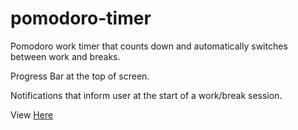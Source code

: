 # pomodoro-timer
Pomodoro work timer that counts down and automatically switches between work and breaks.

Progress Bar at the top of screen. 

Notifications that inform user at the start of a work/break session.

View [Here](https://odioman.github.io/pomodoro-timer/)
